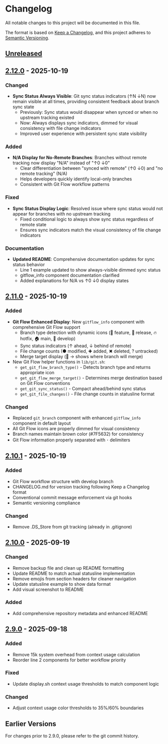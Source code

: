 # Changelog

All notable changes to this project will be documented in this file.

The format is based on [Keep a Changelog](https://keepachangelog.com/en/1.0.0/),
and this project adheres to [Semantic Versioning](https://semver.org/spec/v2.0.0.html).

## [Unreleased]

## [2.12.0] - 2025-10-19

### Changed
- **Sync Status Always Visible**: Git sync status indicators (↑N ↓N) now remain visible at all times, providing consistent feedback about branch sync state
  - Previously: Sync status would disappear when synced or when no upstream tracking existed
  - Now: Always displays sync indicators, dimmed for visual consistency with file change indicators
  - Improved user experience with persistent sync state visibility

### Added
- **N/A Display for No-Remote Branches**: Branches without remote tracking now display "N/A" instead of "↑0 ↓0"
  - Clear differentiation between "synced with remote" (↑0 ↓0) and "no remote tracking" (N/A)
  - Helps developers quickly identify local-only branches
  - Consistent with Git Flow workflow patterns

### Fixed
- **Sync Status Display Logic**: Resolved issue where sync status would not appear for branches with no upstream tracking
  - Fixed conditional logic to always show sync status regardless of remote state
  - Ensures sync indicators match the visual consistency of file change indicators

### Documentation
- **Updated README**: Comprehensive documentation updates for sync status behavior
  - Line 1 example updated to show always-visible dimmed sync status
  - gitflow_info component documentation clarified
  - Added explanations for N/A vs ↑0 ↓0 display states

## [2.11.0] - 2025-10-19

### Added
- **Git Flow Enhanced Display**: New `gitflow_info` component with comprehensive Git Flow support
  - Branch type detection with dynamic icons (🌿 feature, 🚀 release, 🔥 hotfix, 🏠 main, 🔀 develop)
  - Sync status indicators (↑ ahead, ↓ behind of remote)
  - File change counts (● modified, ✚ added, ✖ deleted, ? untracked)
  - Merge target display (🎯 → shows where branch will merge)
- New Git Flow helper functions in `lib/git.sh`:
  - `get_git_flow_branch_type()` - Detects branch type and returns appropriate icon
  - `get_git_flow_merge_target()` - Determines merge destination based on Git Flow conventions
  - `get_git_sync_status()` - Compact ahead/behind sync status
  - `get_git_file_changes()` - File change counts in statusline format

### Changed
- Replaced `git_branch` component with enhanced `gitflow_info` component in default layout
- All Git Flow icons are properly dimmed for visual consistency
- Branch names maintain brown color (#7F5632) for consistency
- Git Flow information properly separated with ･ delimiters

## [2.10.1] - 2025-10-19

### Added
- Git Flow workflow structure with develop branch
- CHANGELOG.md for version tracking following Keep a Changelog format
- Conventional commit message enforcement via git hooks
- Semantic versioning compliance

### Changed
- Remove .DS_Store from git tracking (already in .gitignore)

## [2.10.0] - 2025-09-19

### Changed
- Remove backup file and clean up README formatting
- Update README to match actual statusline implementation
- Remove emojis from section headers for cleaner navigation
- Update statusline example to show data format
- Add visual screenshot to README

### Added
- Add comprehensive repository metadata and enhanced README

## [2.9.0] - 2025-09-18

### Added
- Remove 15k system overhead from context usage calculation
- Reorder line 2 components for better workflow priority

### Fixed
- Update display.sh context usage thresholds to match component logic

### Changed
- Adjust context usage color thresholds to 35%/60% boundaries

## Earlier Versions

For changes prior to 2.9.0, please refer to the git commit history.

[Unreleased]: https://github.com/jakreymyers/awesome-claude-statusline/compare/v2.12.0...HEAD
[2.12.0]: https://github.com/jakreymyers/awesome-claude-statusline/compare/v2.11.0...v2.12.0
[2.11.0]: https://github.com/jakreymyers/awesome-claude-statusline/compare/v2.10.1...v2.11.0
[2.10.1]: https://github.com/jakreymyers/awesome-claude-statusline/compare/v2.10.0...v2.10.1
[2.10.0]: https://github.com/jakreymyers/awesome-claude-statusline/compare/v2.9.0...v2.10.0
[2.9.0]: https://github.com/jakreymyers/awesome-claude-statusline/releases/tag/v2.9.0
